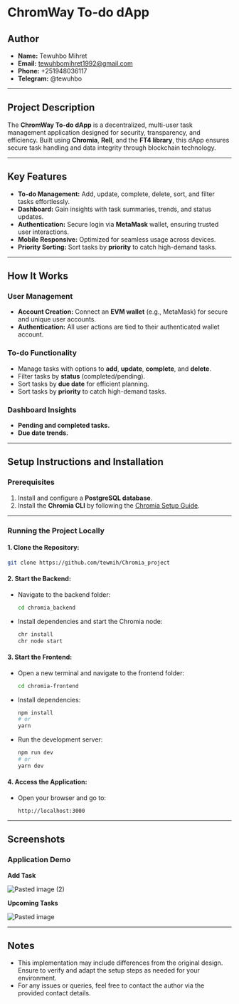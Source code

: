 # ChromWay To-do dApp

## Author
- **Name:** Tewuhbo Mihret
- **Email:** tewuhbomihret1992@gmail.com  
- **Phone:** +251948036117  
- **Telegram:** @tewuhbo

---

## Project Description

The **ChromWay To-do dApp** is a decentralized, multi-user task management application designed for security, transparency, and efficiency. Built using **Chromia**, **Rell**, and the **FT4 library**, this dApp ensures secure task handling and data integrity through blockchain technology.

---

## Key Features

- **To-do Management:** Add, update, complete, delete, sort, and filter tasks effortlessly.  
- **Dashboard:** Gain insights with task summaries, trends, and status updates.  
- **Authentication:** Secure login via **MetaMask** wallet, ensuring trusted user interactions.  
- **Mobile Responsive:** Optimized for seamless usage across devices.  
- **Priority Sorting:** Sort tasks by **priority** to catch high-demand tasks.

---

## How It Works

### **User Management**
- **Account Creation:** Connect an **EVM wallet** (e.g., MetaMask) for secure and unique user accounts.  
- **Authentication:** All user actions are tied to their authenticated wallet account.

### **To-do Functionality**
- Manage tasks with options to **add**, **update**, **complete**, and **delete**.  
- Filter tasks by **status** (completed/pending).  
- Sort tasks by **due date** for efficient planning.  
- Sort tasks by **priority** to catch high-demand tasks.

### **Dashboard Insights**

- **Pending and completed tasks.**  
- **Due date trends.**

---

## Setup Instructions and Installation

### **Prerequisites**
1. Install and configure a **PostgreSQL database**.  
2. Install the **Chromia CLI** by following the [Chromia Setup Guide](https://chromia.com).

---

### **Running the Project Locally**

#### 1. Clone the Repository:
```bash
git clone https://github.com/tewmih/Chromia_project
```

#### 2. Start the Backend:
- Navigate to the backend folder:
  ```bash
  cd chromia_backend
  ```
- Install dependencies and start the Chromia node:
  ```bash
  chr install
  chr node start
  ```

#### 3. Start the Frontend:
- Open a new terminal and navigate to the frontend folder:
  ```bash
  cd chromia-frontend
  ```
- Install dependencies:
  ```bash
  npm install
  # or
  yarn
  ```
- Run the development server:
  ```bash
  npm run dev
  # or
  yarn dev
  ```

#### 4. Access the Application:
- Open your browser and go to:
  ```
  http://localhost:3000
  ```

---

## Screenshots

### Application Demo




**Add Task**


![Pasted image (2)](https://github.com/user-attachments/assets/531ebe71-c2d1-4fef-86b6-00e0dc743ea3)


**Upcoming Tasks**



![Pasted image](https://github.com/user-attachments/assets/8a07c2d9-1896-4323-8d89-e521281df783)


---

## Notes
- This implementation may include differences from the original design. Ensure to verify and adapt the setup steps as needed for your environment.  
- For any issues or queries, feel free to contact the author via the provided contact details.

